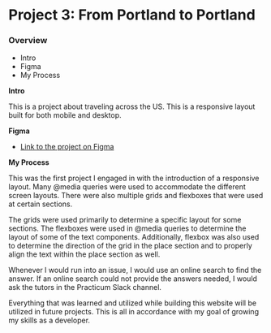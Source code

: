 # Project 3: From Portland to Portland

### Overview
* Intro
* Figma
* My Process

**Intro**

This is a project about traveling across the US. This is a responsive layout built for both mobile and desktop.

**Figma**

* [Link to the project on Figma](https://www.figma.com/file/xM9rNsdK4iNcFJmDZho3Aw/Sprint-3%3A-From-Portland-to-Portland-%2F-desktop-%2B-mobile?node-id=500%3A0)

**My Process**

This was the first project I engaged in with the introduction of a responsive layout. Many @media queries were used to accommodate the different screen layouts. There were also multiple grids and flexboxes that were used at certain sections. 

The grids were used primarily to determine a specific layout for some sections. The flexboxes were used in @media queries to determine the layout of some of the text components. Additionally, flexbox was also used to determine the direction of the grid in the place section and to properly align the text within the place section as well.

Whenever I would run into an issue, I would use an online search to find the answer. If an online search could not provide the answers needed, I would ask the tutors in the Practicum Slack channel.

Everything that was learned and utilized while building this website will be utilized in future projects. This is all in accordance with my goal of growing my skills as a developer.

